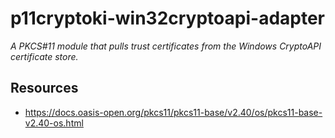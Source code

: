 # p11cryptoki-win32cryptoapi-adapter

_A PKCS#11 module that pulls trust certificates from the Windows CryptoAPI certificate store._

## Resources
- https://docs.oasis-open.org/pkcs11/pkcs11-base/v2.40/os/pkcs11-base-v2.40-os.html 